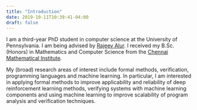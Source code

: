 ```yaml
---
title: "Introduction"
date: 2019-10-11T10:39:41-04:00
draft: false
---
```


I am a third-year PhD student in computer science at the University of Pennsylvania.
I am being advised by [Rajeev Alur](https://www.cis.upenn.edu/~alur). I received my
B.Sc. (Honors) in Mathematics and Computer Science from the
[Chennai Mathematical Institute](https://www.cmi.ac.in).

My (broad) research areas of interest include formal methods, verification, programming languages
and machine learning. In particular, I am interested in applying formal methods to
improve applicability and reliability of deep reinforcement learning methods,
verifying systems with machine learning components and using machine learning to
improve scalability of program analysis and verification techniques.
